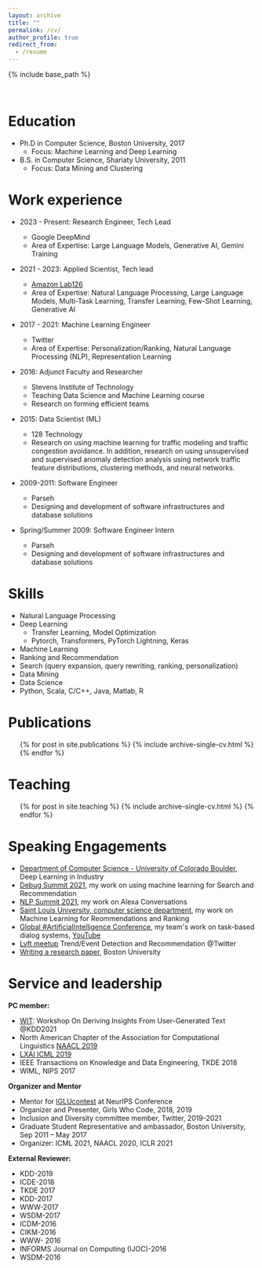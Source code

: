 ```yaml
---
layout: archive
title: ""
permalink: /cv/
author_profile: true
redirect_from:
  - /resume
---
```


{% include base_path %}

<br>

Education
======
* Ph.D in Computer Science, Boston University, 2017
   * Focus: Machine Learning and Deep Learning
* B.S. in Computer Science, Shariaty University, 2011
   * Focus: Data Mining and Clustering

 Work experience
======
* 2023 - Present: Research Engineer, Tech Lead
  * Google DeepMind
  * Area of Expertise: Large Language Models, Generative AI, Gemini Training


* 2021 - 2023: Applied Scientist, Tech lead 
  * [Amazon Lab126](https://amazon.jobs/en/teams/lab126/)
  * Area of Expertise: Natural Language Processing, Large Language Models, Multi-Task Learning, Transfer Learning, Few-Shot Learning, Generative AI

* 2017 - 2021: Machine Learning Engineer
  * Twitter
  * Area of Expertise: Personalization/Ranking, Natural Language Processing (NLP), Representation Learning

* 2016: Adjunct Faculty and Researcher
  * Stevens Institute of Technology  
  * Teaching Data Science and Machine Learning course
  * Research on forming efficient teams
 
* 2015: Data Scientist (ML)
  * 128 Technology  
  * Research on using machine learning for traffic modeling and traffic congestion avoidance. In addition, research on using unsupervised and supervised anomaly detection analysis using network traffic feature distributions, clustering methods, and neural networks.


* 2009-2011: Software Engineer
  * Parseh
  * Designing and development of software infrastructures and database solutions

* Spring/Summer 2009: Software Engineer Intern
  * Parseh
  * Designing and development of software infrastructures and database solutions

 
Skills
======
* Natural Language Processing
* Deep Learning
  * Transfer Learning, Model Optimization
  * Pytorch, Transformers, PyTorch Lightning, Keras
* Machine Learning
* Ranking and Recommendation
* Search (query expansion, query rewriting, ranking, personalization)
* Data Mining
* Data Science
* Python, Scala, C/C++, Java, Matlab, R

Publications
======
  <ul>{% for post in site.publications %}
    {% include archive-single-cv.html %}
  {% endfor %}</ul>
 
Teaching
======
  <ul>{% for post in site.teaching %}
    {% include archive-single-cv.html %}
  {% endfor %}</ul>
 
Speaking Engagements
======
*  [Department of Computer Science - University of Colorado Boulder](https://home.cs.colorado.edu/~DrG/Courses/NeuralNetworksAndDeepLearning/CourseContent.html), Deep Learning in Industry
* [Debug Summit 2021](https://lesbianswhotech.org/debugsummit2021/), my work on using machine learning for Search and Recommendation 
* [NLP Summit 2021](https://www.nlpsummit.org/alexa-conversations-an-ai-driven-approach-for-creating-task-oriented-dialogue-systems/), my work on Alexa Conversations
* [Saint Louis University, computer science department](https://cs.slu.edu/~esposito/teaching/5090/schedule/index.html), my work on Machine Learning for  Reommendations and Ranking
* [Global #ArtificialIntelligence Conference](http://www.globalbigdataconference.com/santa-clara/global-artificial-intelligence-virtual-conference-127/speaker-details/sanaz-bahargan-114123.html), my team's work on task-based dialog systems, [YouTube](https://www.youtube.com/watch?v=sScbpUvQYpM)
* [Lyft meetup](https://twitter.com/wimlds_bayarea/status/1230578670584004608?lang=ca) Trend/Event Detection and Recommendation @Twitter  
* [Writing a research paper](https://www.yumpu.com/en/document/read/26306756/writing-a-research-paper), Boston University


Service and leadership
======
<b> PC member: </b>
* [WIT](https://megagon.ai/wit/): Workshop On Deriving Insights From User-Generated Text @KDD2021
* North American Chapter of the Association for Computational Linguistics [NAACL 2019](https://naacl.org/naacl-hlt-2019/blog/kudos-reviewers/)
* [LXAI ICML 2019](https://www.latinxinai.org/icml-2019#workshop-org/)
* IEEE Transactions on Knowledge and Data Engineering, TKDE 2018
* WIML, NIPS 2017

<b> Organizer and Mentor </b>
* Mentor for [IGLUcontest](https://www.iglu-contest.net/mentors) at NeurIPS Conference
* Organizer and Presenter, Girls Who Code, 2018, 2019
* Inclusion and Diversity committee member, Twitter, 2019-2021
* Graduate Student Representative and ambassador, Boston University, Sep 2011 – May 2017
* Organizer: ICML 2021, NAACL 2020, ICLR 2021

<b> External Reviewer:</b>
* KDD-2019
* ICDE-2018
* TKDE 2017
* KDD-2017
* WWW-2017
* WSDM-2017
* ICDM-2016
* CIKM-2016
* WWW- 2016
* INFORMS Journal on Computing (IJOC)-2016
* WSDM-2016

 
